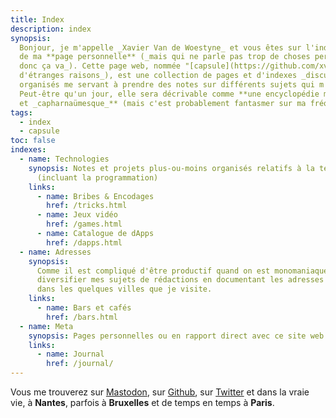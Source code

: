 ```yaml
---
title: Index
description: index
synopsis:
  Bonjour, je m'appelle _Xavier Van de Woestyne_ et vous êtes sur l'index
  de ma **page personnelle** (_mais qui ne parle pas trop de choses personnelles
  donc ça va_). Cette page web, nommée "[capsule](https://github.com/xvw/capsule)" (_pour
  d'étranges raisons_), est une collection de pages et d'indexes _discutablement_
  organisés me servant à prendre des notes sur différents sujets qui m'intéressent.
  Peut-être qu'un jour, elle sera décrivable comme **une encyclopédie maladroite
  et _capharnaümesque_** (mais c'est probablement fantasmer sur ma fréquence d'écriture).
tags:
  - index
  - capsule
toc: false
indexes:
  - name: Technologies
    synopsis: Notes et projets plus-ou-moins organisés relatifs à la technologie
      (incluant la programmation)
    links:
      - name: Bribes & Encodages
        href: /tricks.html
      - name: Jeux vidéo
        href: /games.html
      - name: Catalogue de dApps
        href: /dapps.html
  - name: Adresses
    synopsis:
      Comme il est compliqué d'être productif quand on est monomaniaque, j'essaie de
      diversifier mes sujets de rédactions en documentant les adresses que j'apprécie
      dans les quelques villes que je visite.
    links:
      - name: Bars et cafés
        href: /bars.html
  - name: Meta
    synopsis: Pages personnelles ou en rapport direct avec ce site web.
    links:
      - name: Journal
        href: /journal/
---
```


Vous me trouverez sur [Mastodon](https://merveilles.town/@xvw), sur
[Github](https://github.com/xvw), sur [Twitter](https://twitter.com/vdwxv) et
dans la vraie vie, à **Nantes**, parfois à **Bruxelles** et de temps en temps à
**Paris**.
